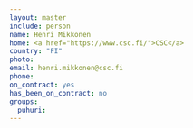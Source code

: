 ```yaml
---
layout: master
include: person
name: Henri Mikkonen
home: <a href="https://www.csc.fi/">CSC</a>
country: "FI"
photo:  
email: henri.mikkonen@csc.fi
phone:
on_contract: yes
has_been_on_contract: no
groups:
  puhuri:
---
```

